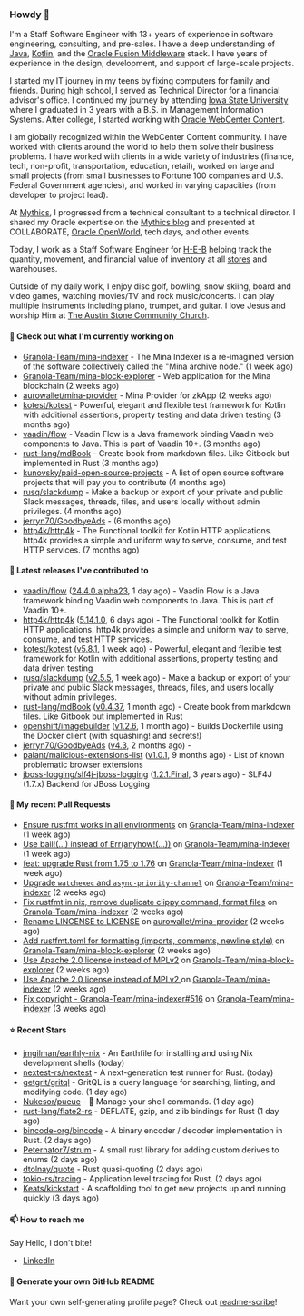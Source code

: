 ### Howdy 👋

I'm a Staff Software Engineer with 13+ years of experience in software engineering, consulting, and pre-sales. I have a deep understanding of [Java](https://www.oracle.com/java/), [Kotlin](https://kotlinlang.org/), and the [Oracle Fusion Middleware](https://www.oracle.com/middleware/) stack. I have years of experience in the design, development, and support of large-scale projects.

I started my IT journey in my teens by fixing computers for family and friends. During high school, I served as Technical Director for a financial advisor's office. I continued my journey by attending [Iowa State University](https://www.iastate.edu/) where I graduated in 3 years with a B.S. in Management Information Systems. After college, I started working with [Oracle WebCenter Content](https://docs.oracle.com/en/middleware/webcenter/content/12.2.1.4/).

I am globally recognized within the WebCenter Content community. I have worked with clients around the world to help them solve their business problems. I have worked with clients in a wide variety of industries (finance, tech, non-profit, transportation, education, retail), worked on large and small projects (from small businesses to Fortune 100 companies and U.S. Federal Government agencies), and worked in varying capacities (from developer to project lead).

At [Mythics](https://www.mythics.com/), I progressed from a technical consultant to a technical director. I shared my Oracle expertise on the [Mythics blog](https://mythics.com/blog/) and presented at COLLABORATE, [Oracle OpenWorld](https://www.oracle.com/cloudworld/), tech days, and other events.

Today, I work as a Staff Software Engineer for [H-E-B](https://digital.heb.com/) helping track the quantity, movement, and financial value of inventory at all [stores](https://heb.com/store-locations) and warehouses.

Outside of my daily work, I enjoy disc golf, bowling, snow skiing, board and video games, watching movies/TV and rock music/concerts. I can play multiple instruments including piano, trumpet, and guitar. I love Jesus and worship Him at [The Austin Stone Community Church](https://austinstone.org/).

#### 👷 Check out what I'm currently working on

- [Granola-Team/mina-indexer](https://github.com/Granola-Team/mina-indexer) - The Mina Indexer is a re-imagined version of the software collectively called the &#34;Mina archive node.&#34; (1 week ago)
- [Granola-Team/mina-block-explorer](https://github.com/Granola-Team/mina-block-explorer) - Web application for the Mina blockchain (2 weeks ago)
- [aurowallet/mina-provider](https://github.com/aurowallet/mina-provider) - Mina Provider for zkApp (2 weeks ago)
- [kotest/kotest](https://github.com/kotest/kotest) - Powerful, elegant and flexible test framework for Kotlin with additional assertions, property testing and data driven testing (3 months ago)
- [vaadin/flow](https://github.com/vaadin/flow) - Vaadin Flow is a Java framework binding Vaadin web components to Java. This is part of Vaadin 10&#43;. (3 months ago)
- [rust-lang/mdBook](https://github.com/rust-lang/mdBook) - Create book from markdown files. Like Gitbook but implemented in Rust (3 months ago)
- [kunovsky/paid-open-source-projects](https://github.com/kunovsky/paid-open-source-projects) - A list of open source software projects that will pay you to contribute  (4 months ago)
- [rusq/slackdump](https://github.com/rusq/slackdump) - Make a backup or export of your private and public Slack messages, threads, files, and users locally without admin privileges. (4 months ago)
- [jerryn70/GoodbyeAds](https://github.com/jerryn70/GoodbyeAds) -  (6 months ago)
- [http4k/http4k](https://github.com/http4k/http4k) - The Functional toolkit for Kotlin HTTP applications. http4k provides a simple and uniform way to serve, consume, and test HTTP services. (7 months ago)

#### 🔭 Latest releases I've contributed to

- [vaadin/flow](https://github.com/vaadin/flow) ([24.4.0.alpha23](https://github.com/vaadin/flow/releases/tag/24.4.0.alpha23), 1 day ago) - Vaadin Flow is a Java framework binding Vaadin web components to Java. This is part of Vaadin 10&#43;.
- [http4k/http4k](https://github.com/http4k/http4k) ([5.14.1.0](https://github.com/http4k/http4k/releases/tag/5.14.1.0), 6 days ago) - The Functional toolkit for Kotlin HTTP applications. http4k provides a simple and uniform way to serve, consume, and test HTTP services.
- [kotest/kotest](https://github.com/kotest/kotest) ([v5.8.1](https://github.com/kotest/kotest/releases/tag/v5.8.1), 1 week ago) - Powerful, elegant and flexible test framework for Kotlin with additional assertions, property testing and data driven testing
- [rusq/slackdump](https://github.com/rusq/slackdump) ([v2.5.5](https://github.com/rusq/slackdump/releases/tag/v2.5.5), 1 week ago) - Make a backup or export of your private and public Slack messages, threads, files, and users locally without admin privileges.
- [rust-lang/mdBook](https://github.com/rust-lang/mdBook) ([v0.4.37](https://github.com/rust-lang/mdBook/releases/tag/v0.4.37), 1 month ago) - Create book from markdown files. Like Gitbook but implemented in Rust
- [openshift/imagebuilder](https://github.com/openshift/imagebuilder) ([v1.2.6](https://github.com/openshift/imagebuilder/releases/tag/v1.2.6), 1 month ago) - Builds Dockerfile using the Docker client (with squashing! and secrets!)
- [jerryn70/GoodbyeAds](https://github.com/jerryn70/GoodbyeAds) ([v4.3](https://github.com/jerryn70/GoodbyeAds/releases/tag/v4.3), 2 months ago) - 
- [palant/malicious-extensions-list](https://github.com/palant/malicious-extensions-list) ([v1.0.1](https://github.com/palant/malicious-extensions-list/releases/tag/v1.0.1), 9 months ago) - List of known problematic browser extensions
- [jboss-logging/slf4j-jboss-logging](https://github.com/jboss-logging/slf4j-jboss-logging) ([1.2.1.Final](https://github.com/jboss-logging/slf4j-jboss-logging/releases/tag/1.2.1.Final), 3 years ago) - SLF4J (1.7.x) Backend for JBoss Logging

#### 🔨 My recent Pull Requests

- [Ensure rustfmt works in all environments](https://github.com/Granola-Team/mina-indexer/pull/600) on [Granola-Team/mina-indexer](https://github.com/Granola-Team/mina-indexer) (1 week ago)
- [Use bail!(...) instead of Err(anyhow!(...))](https://github.com/Granola-Team/mina-indexer/pull/585) on [Granola-Team/mina-indexer](https://github.com/Granola-Team/mina-indexer) (1 week ago)
- [feat: upgrade Rust from 1.75 to 1.76](https://github.com/Granola-Team/mina-indexer/pull/584) on [Granola-Team/mina-indexer](https://github.com/Granola-Team/mina-indexer) (1 week ago)
- [Upgrade `watchexec` and `async-priority-channel`](https://github.com/Granola-Team/mina-indexer/pull/552) on [Granola-Team/mina-indexer](https://github.com/Granola-Team/mina-indexer) (2 weeks ago)
- [Fix rustfmt in nix, remove duplicate clippy command, format files](https://github.com/Granola-Team/mina-indexer/pull/540) on [Granola-Team/mina-indexer](https://github.com/Granola-Team/mina-indexer) (2 weeks ago)
- [Rename LINCENSE to LICENSE](https://github.com/aurowallet/mina-provider/pull/8) on [aurowallet/mina-provider](https://github.com/aurowallet/mina-provider) (2 weeks ago)
- [Add rustfmt.toml for formatting (imports, comments, newline style)](https://github.com/Granola-Team/mina-block-explorer/pull/286) on [Granola-Team/mina-block-explorer](https://github.com/Granola-Team/mina-block-explorer) (2 weeks ago)
- [Use Apache 2.0 license instead of MPLv2](https://github.com/Granola-Team/mina-block-explorer/pull/284) on [Granola-Team/mina-block-explorer](https://github.com/Granola-Team/mina-block-explorer) (2 weeks ago)
- [Use Apache 2.0 license instead of MPLv2 ](https://github.com/Granola-Team/mina-indexer/pull/523) on [Granola-Team/mina-indexer](https://github.com/Granola-Team/mina-indexer) (2 weeks ago)
- [Fix copyright - Granola-Team/mina-indexer#516](https://github.com/Granola-Team/mina-indexer/pull/517) on [Granola-Team/mina-indexer](https://github.com/Granola-Team/mina-indexer) (3 weeks ago)

#### ⭐ Recent Stars

- [jmgilman/earthly-nix](https://github.com/jmgilman/earthly-nix) - An Earthfile for installing and using Nix development shells (today)
- [nextest-rs/nextest](https://github.com/nextest-rs/nextest) - A next-generation test runner for Rust. (today)
- [getgrit/gritql](https://github.com/getgrit/gritql) - GritQL is a query language for searching, linting, and modifying code. (1 day ago)
- [Nukesor/pueue](https://github.com/Nukesor/pueue) - :stars: Manage your shell commands. (1 day ago)
- [rust-lang/flate2-rs](https://github.com/rust-lang/flate2-rs) - DEFLATE, gzip, and zlib bindings for Rust (1 day ago)
- [bincode-org/bincode](https://github.com/bincode-org/bincode) - A binary encoder / decoder implementation in Rust. (2 days ago)
- [Peternator7/strum](https://github.com/Peternator7/strum) - A small rust library for adding custom derives to enums (2 days ago)
- [dtolnay/quote](https://github.com/dtolnay/quote) - Rust quasi-quoting (2 days ago)
- [tokio-rs/tracing](https://github.com/tokio-rs/tracing) - Application level tracing for Rust. (2 days ago)
- [Keats/kickstart](https://github.com/Keats/kickstart) - A scaffolding tool to get new projects up and running quickly (3 days ago)

#### 📫 How to reach me

Say Hello, I don't bite!

- [LinkedIn](https://www.linkedin.com/in/jonathanhult/)

#### 📖 Generate your own GitHub README

Want your own self-generating profile page? Check out [readme-scribe](https://github.com/muesli/readme-scribe)!
